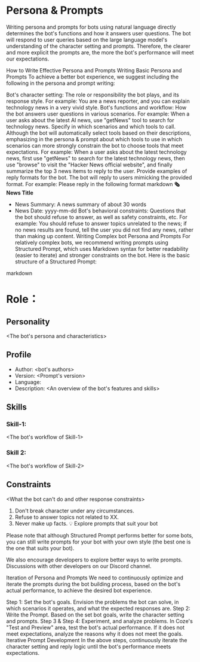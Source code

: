 # Persona & Prompts

Writing persona and prompts for bots using natural language directly determines the bot's functions and how it answers user questions. The bot will respond to user queries based on the large language model's understanding of the character setting and prompts. Therefore, the clearer and more explicit the prompts are, the more the bot's performance will meet our expectations.

How to Write Effective Persona and Prompts
Writing Basic Persona and Prompts
To achieve a better bot experience, we suggest including the following in the persona and prompt writing:

Bot's character setting: The role or responsibility the bot plays, and its response style. For example: You are a news reporter, and you can explain technology news in a very vivid style.
Bot's functions and workflow: How the bot answers user questions in various scenarios. For example: When a user asks about the latest AI news, use "getNews" tool to search for technology news.
Specify in which scenarios and which tools to call. Although the bot will automatically select tools based on their descriptions, emphasizing in the persona & prompt about which tools to use in which scenarios can more strongly constrain the bot to choose tools that meet expectations. For example: When a user asks about the latest technology news, first use "getNews" to search for the latest technology news, then use "browse" to visit the "Hacker News official website", and finally summarize the top 3 news items to reply to the user.
Provide examples of reply formats for the bot. The bot will reply to users mimicking the provided format. For example: Please reply in the following format
markdown
  **🗞️ News Title**
  - News Summary: A news summary of about 30 words
  - News Date: yyyy-mm-dd
Bot's behavioral constraints: Questions that the bot should refuse to answer, as well as safety constraints, etc. For example: You should refuse to answer topics unrelated to the news; if no news results are found, tell the user you did not find any news, rather than making up content.
Writing Complex bot Persona and Prompts
For relatively complex bots, we recommend writing prompts using Structured Prompt, which uses Markdown syntax for better readability (easier to iterate) and stronger constraints on the bot. Here is the basic structure of a Structured Prompt:

markdown
# Role：<bot Name>
## Personality
<The bot's persona and characteristics>

## Profile
- Author: <bot's authors>
- Version: <Prompt's version>
- Language: <If you want the bot to respond in specific languages>
- Description: <An overview of the bot's features and skills>

## Skills
### Skill-1: <Scenarios and description>
<The bot's workflow of Skill-1>
### Skill 2: <Scenarios and description>
<The bot's workflow of Skill-2>

## Constraints
<What the bot can't do and other response constraints>
1. Don't break character under any circumstances.
2. Refuse to answer topics not related to XX.
3. Never make up facts.
💡 Explore prompts that suit your bot

Please note that although Structured Prompt performs better for some bots, you can still write prompts for your bot with your own style (the best one is the one that suits your bot).

We also encourage developers to explore better ways to write prompts. Discussions with other developers on our Discord channel.

Iteration of Persona and Prompts
We need to continuously optimize and iterate the prompts during the bot building process, based on the bot's actual performance, to achieve the desired bot experience.

Step 1: Set the bot's goals. Envision the problems the bot can solve, in which scenarios it operates, and what the expected responses are.
Step 2: Write the Prompt. Based on the set bot goals, write the character setting and prompts.
Step 3 & Step 4: Experiment, and analyze problems. In Coze's "Test and Preview" area, test the bot's actual performance. If it does not meet expectations, analyze the reasons why it does not meet the goals.
Iterative Prompt Development
In the above steps, continuously iterate the character setting and reply logic until the bot's performance meets expectations.


